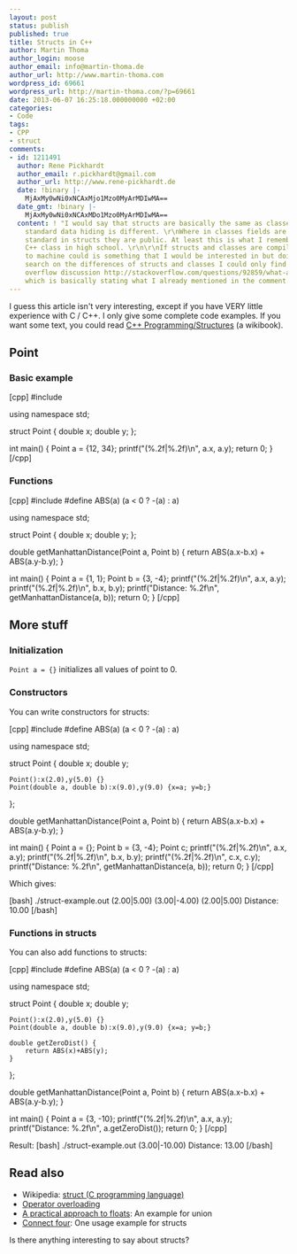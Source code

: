 ```yaml
---
layout: post
status: publish
published: true
title: Structs in C++
author: Martin Thoma
author_login: moose
author_email: info@martin-thoma.de
author_url: http://www.martin-thoma.com
wordpress_id: 69661
wordpress_url: http://martin-thoma.com/?p=69661
date: 2013-06-07 16:25:18.000000000 +02:00
categories:
- Code
tags:
- CPP
- struct
comments:
- id: 1211491
  author: Rene Pickhardt
  author_email: r.pickhardt@gmail.com
  author_url: http://www.rene-pickhardt.de
  date: !binary |-
    MjAxMy0wNi0xNCAxMjo1Mzo0MyArMDIwMA==
  date_gmt: !binary |-
    MjAxMy0wNi0xNCAxMDo1Mzo0MyArMDIwMA==
  content: ! "I would say that structs are basically the same as classes only the
    standard data hiding is different. \r\nWhere in classes fields are private by
    standard in structs they are public. At least this is what I remember from my
    C++ class in high school. \r\n\r\nIf structs and classes are compiled differently
    to machine could is something that I would be interested in but doing a google
    search on the differences of structs and classes I could only find this stack
    overflow discussion http://stackoverflow.com/questions/92859/what-are-the-differences-between-struct-and-class-in-c
    which is basically stating what I already mentioned in the comment."
---
```

I guess this article isn't very interesting, except if you have VERY little experience with C / C++. I only give some complete code examples. If you want some text, you could read <a href="http://en.wikibooks.org/wiki/C%2B%2B_Programming/Structures">C++ Programming/Structures</a> (a wikibook).

<h2>Point</h2>
<h3>Basic example</h3>
[cpp]
#include <iostream>

using namespace std;

struct Point {
    double x;
    double y;
};

int main() {
    Point a = {12, 34};
    printf("(%.2f|%.2f)\n", a.x, a.y);
    return 0;
}
[/cpp]

<h3>Functions</h3>
[cpp]
#include <iostream>
#define ABS(a) (a < 0 ? -(a) : a)

using namespace std;

struct Point {
    double x;
    double y;
};

double getManhattanDistance(Point a, Point b) {
    return ABS(a.x-b.x) + ABS(a.y-b.y);
}

int main() {
    Point a = {1, 1};
    Point b = {3, -4};
    printf("(%.2f|%.2f)\n", a.x, a.y);
    printf("(%.2f|%.2f)\n", b.x, b.y);
    printf("Distance: %.2f\n", getManhattanDistance(a, b));
    return 0;
}
[/cpp]

<h2>More stuff</h2>
<h3>Initialization</h3>
<code>Point a = {}</code> initializes all values of point to 0.

<h3>Constructors</h3>
You can write constructors for structs:

[cpp]
#include <iostream>
#define ABS(a) (a < 0 ? -(a) : a)

using namespace std;

struct Point {
    double x;
    double y;

    Point():x(2.0),y(5.0) {}
    Point(double a, double b):x(9.0),y(9.0) {x=a; y=b;}
};

double getManhattanDistance(Point a, Point b) {
    return ABS(a.x-b.x) + ABS(a.y-b.y);
}

int main() {
    Point a = {};
    Point b = {3, -4};
    Point c;
    printf("(%.2f|%.2f)\n", a.x, a.y);
    printf("(%.2f|%.2f)\n", b.x, b.y);
    printf("(%.2f|%.2f)\n", c.x, c.y);
    printf("Distance: %.2f\n", getManhattanDistance(a, b));
    return 0;
}
[/cpp]

Which gives:

[bash]
./struct-example.out 
(2.00|5.00)
(3.00|-4.00)
(2.00|5.00)
Distance: 10.00
[/bash]

<h3>Functions in structs</h3>
You can also add functions to structs:

[cpp]
#include <iostream>
#define ABS(a) (a < 0 ? -(a) : a)

using namespace std;

struct Point {
    double x;
    double y;

    Point():x(2.0),y(5.0) {}
    Point(double a, double b):x(9.0),y(9.0) {x=a; y=b;}

    double getZeroDist() {
        return ABS(x)+ABS(y);
    }
};

double getManhattanDistance(Point a, Point b) {
    return ABS(a.x-b.x) + ABS(a.y-b.y);
}

int main() {
    Point a = {3, -10};
    printf("(%.2f|%.2f)\n", a.x, a.y);
    printf("Distance: %.2f\n", a.getZeroDist());
    return 0;
}
[/cpp]

Result:
[bash]
./struct-example.out 
(3.00|-10.00)
Distance: 13.00
[/bash]

<h2>Read also</h2>
<ul>
  <li>Wikipedia: <a href="http://en.wikipedia.org/wiki/Struct_(C_programming_language)">struct (C programming language)</a></li>
  <li><a href="http://martin-thoma.com/c-operator-overloading/" title="C++ Operator overloading">Operator overloading</a></li>
  <li><a href="http://martin-thoma.com/a-practical-approach-to-floats/">A practical approach to floats</a>: An example for union</li>
  <li><a href="http://martin-thoma.com/how-do-hash-functions-work/">Connect four</a>: One usage example for structs</li>
</ul>

Is there anything interesting to say about structs?
